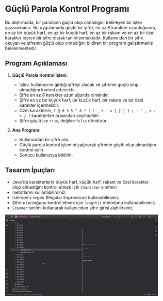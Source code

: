 # Güçlü Parola Kontrol Programı

Bu alıştırmada, bir parolanın güçlü olup olmadığını belirleyen bir işlev yazacaksınız. 
Bu uygulamada güçlü bir şifre, en az 8 karakter uzunluğunda, en az bir büyük harf, en az bir küçük harf, 
en az bir rakam ve en az bir özel karakter içeren bir şifre olarak tanımlanmaktadır. 
Kullanıcıdan bir şifre okuyan ve şifrenin güçlü olup olmadığını bildiren bir program geliştirmeniz beklenmektedir.

## Program Açıklaması

1. **Güçlü Parola Kontrol İşlevi:**
    - İşlev, kullanıcının girdiği şifreyi alacak ve şifrenin güçlü olup olmadığını kontrol edecektir.
    - Şifre en az 8 karakter uzunluğunda olmalıdır.
    - Şifre en az bir büyük harf, bir küçük harf, bir rakam ve bir özel karakter içermelidir.
    - Özel karakterler, `! @ # $ % ^ & * ( ) _ + - = { } [ ] ; : ' , < . > / ?` karakterleri arasından seçilmelidir.
    - Şifre güçlü ise `true`, değilse `false` döndürür.

2. **Ana Program:**
    - Kullanıcıdan bir şifre alın.
    - Güçlü parola kontrol işlemini çağırarak şifrenin güçlü olup olmadığını kontrol edin.
    - Sonucu kullanıcıya bildirin.

## Tasarım İpuçları

- Java'da karakterlerin büyük harf, küçük harf, rakam ve özel karakter olup olmadığını kontrol etmek için `Character` sınıfının 
- metotlarını kullanabilirsiniz.
- İsterseniz regex (Regular Expression) kullanabilirsiniz.
- Şifre uzunluğunu kontrol etmek için `length()` metodunu kullanabilirsiniz.
- `Scanner` sınıfını kullanarak kullanıcıdan şifre girişi alabilirsiniz.

![GucluParolaKontrol.gif](GucluParolaKontrol.gif)
